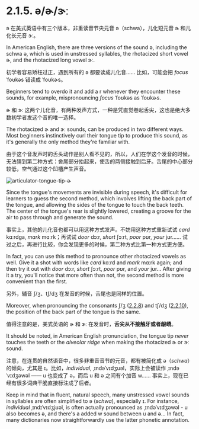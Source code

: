 # 2.1.5. <span class="pho">ə</span>/<span class="pho">ɚ</span>/<span class="pho">ɝː</span>

<span class="pho">ə</span> 在美式英语中有三个版本，非重读音节央元音 <span class="pho">ə</span>（schwa），儿化短元音 <span class="pho">ɚ</span> 和儿化长元音 <span class="pho">ɝː</span>。

In American English, there are three versions of the sound <span class="pho">ə</span>, including the schwa <span class="pho">ə</span>, which is used in unstressed syllables, the rhotacized short vowel <span class="pho">ɚ</span>, and the rhotacized long vowel <span class="pho">ɝː</span>.

初学者容易矫枉过正，遇到所有的 <span class="pho">ə</span> 都要读成儿化音…… 比如，可能会把 *focus* <span class="pho alt">ˈfoʊkəs</span><span class="speak-word-inline" data-audio-us-male="/audios/us/focus-us-male.mp3" data-audio-us-female="/audios/us/focus-us-female.mp3"></span> 错读成 <span class="pho alt">ˈfoʊkɚs</span><span class="speak-word-inline" data-audio-other="/audios/us/focurs-us.mp3"></span>。

Beginners tend to overdo it and add a <span class="pho">r</span> whenever they encounter these sounds, for example, mispronouncing *focus* <span class="pho alt">ˈfoʊkəs</span><span class="speak-word-inline" data-audio-us-male="/audios/us/focus-us-male.mp3" data-audio-us-female="/audios/us/focus-us-female.mp3"></span> as <span class="pho alt">ˈfoʊkɚs</span><span class="speak-word-inline" data-audio-other="/audios/us/focurs-us.mp3"></span>.

<span class="pho">ɚ</span> 和 <span class="pho">ɝː</span> 这两个儿化音，有两种发声方式，一种是凭直觉卷起舌尖，这也是绝大多数初学者发这个音的唯一选择。

The rhotacized <span class="pho">ɚ</span> and <span class="pho">ɝː</span> sounds, can be produced in two different ways. Most beginners instinctively curl their tongue tip to produce this sound, as it's generally the only method they're familiar with.

由于这个音发声时的舌头动作是别人看不见的，所以，人们在学这个发音的时候，无法猜到第二种方式：舍尾部分抬起来，使舌的两侧接触到后牙。舌尾的中心部分较低，空气通过这个凹槽产生声音。

![articulator-tongue-tip-ɚ](/images/articulator-tongue-tip-ɚ.svg)

Since the tongue's movements are invisible during speech, it's difficult for learners to guess the second method, which involves lifting the back part of the tongue, and allowing the sides of the tongue to touch the back teeth. The center of the tongue's rear is slightly lowered, creating a groove for the air to pass through and generate the sound.

事实上，其他的儿化音也都可以用这种方式发声。不妨用这种方式重新试试 *card* <span class="pho alt">kɑːrdga</span><span class="speak-word-inline" data-audio-us-male="/audios/us/card-us-male.mp3" data-audio-us-female="/audios/us/card-us-female.mp3"></span>, *mark* <span class="pho alt">mɑːrk</span><span class="speak-word-inline" data-audio-us-male="/audios/us/mark-us-male.mp3" data-audio-us-female="/audios/us/mark-us-female.mp3"></span>；再试试 *door* <span class="pho alt">dɔːr</span><span class="speak-word-inline" data-audio-us-male="/audios/us/door-us-male.mp3" data-audio-us-female="/audios/us/door-us-female.mp3"></span>, *short* <span class="pho alt">ʃɔːrt</span><span class="speak-word-inline" data-audio-us-male="/audios/us/short-us-male.mp3" data-audio-us-female="/audios/us/short-us-female.mp3"></span>, *poor* <span class="pho alt">pʊr</span><span class="speak-word-inline" data-audio-us-male="/audios/us/poor-us-male.mp3" data-audio-us-female="/audios/us/poor-us-female.mp3"></span>, *your* <span class="pho alt">jʊr</span><span class="speak-word-inline" data-audio-us-male="/audios/us/your-us-male.mp3" data-audio-us-female="/audios/us/your-us-female.mp3"></span>…… 试过之后，再进行比较，你会发现更多的时候，第二种方式比第一种方式更方便。

In fact, you can use this method to pronounce other rhotacized vowels as well. Give it a shot with words like *card* <span class="pho alt">kɑːrd</span><span class="speak-word-inline" data-audio-us-male="/audios/us/card-us-male.mp3" data-audio-us-female="/audios/us/card-us-female.mp3"></span> and *mark* <span class="pho alt">mɑːrk</span><span class="speak-word-inline" data-audio-us-male="/audios/us/mark-us-male.mp3" data-audio-us-female="/audios/us/mark-us-female.mp3"></span> again; and then try it out with *door* <span class="pho alt">dɔːr</span><span class="speak-word-inline" data-audio-us-male="/audios/us/door-us-male.mp3" data-audio-us-female="/audios/us/door-us-female.mp3"></span>, *short* <span class="pho alt">ʃɔːrt</span><span class="speak-word-inline" data-audio-us-male="/audios/us/short-us-male.mp3" data-audio-us-female="/audios/us/short-us-female.mp3"></span>, *poor* <span class="pho alt">pʊr</span><span class="speak-word-inline" data-audio-us-male="/audios/us/poor-us-male.mp3" data-audio-us-female="/audios/us/poor-us-female.mp3"></span>, and *your* <span class="pho alt">jʊr</span><span class="speak-word-inline" data-audio-us-male="/audios/us/your-us-male.mp3" data-audio-us-female="/audios/us/your-us-female.mp3"></span>... After giving it a try, you'll notice that more often than not, the second method is more convenient than the first.

另外，辅音 <span class="pho">ʃ/ʒ</span>、<span class="pho">tʃ/dʒ</span> 在发音的时候，舌尾也是同样的位置。

Moreover, when pronouncing the consonants <span class="pho">ʃ/ʒ</span> ([2.2.8](2.2.8-ʃʒ)) and <span class="pho">tʃ/dʒ</span> ([2.2.10](2.2.10-tʃdʒ)), the position of the back part of the tongue is the same.

值得注意的是，美式英语的 <span class="pho">ɚ</span> 和 <span class="pho">ɝː</span> 在发音时，**舌尖从不接触牙或者龈嵴**。

It should be noted, in American English pronunciation, the tongue tip *never* touches the teeth or the *alveolar ridge* when making the rhotacized <span class="pho">ɚ</span> or <span class="pho">ɝː</span> sound.

注意，在连贯的自然语音中，很多非重音音节的元音，都有被简化成 <span class="pho">ə</span>（*schwa*）的倾向，尤其是 <span class="pho">ɪ</span>。比如，*individual*, <span class="pho alt">ˌɪndəˈvɪdʒuəl</span>，实际上会被读作 <span class="pho">ˌɪndəˈvɪdʒəwəl</span><span class="speak-word-inline" data-audio-us-male="/audios/us/individual-us-male.mp3" data-audio-us-female="/audios/us/individual-us-female.mp3"></span> —— <span class="pho">u</span> 也变成了 <span class="pho">ə</span>，而后 <span class="pho">u</span> 和 <span class="pho">ə</span> 之间有个加音 <span class="pho">w</span>…… 事实上，现在已经有很多词典干脆直接标注成了后者。

Keep in mind that in fluent, natural speech, many unstressed vowel sounds in syllables are often simplified to <span class="pho">ə</span> (*schwa*), especially <span class="pho">ɪ</span>. For instance, *individual*  <span class="pho alt">ˌɪndɪˈvɪdʒjʊəl</span>, is often actually pronounced as <span class="pho alt">ˌɪndəˈvɪdʒəwəl</span><span class="speak-word-inline" data-audio-us-male="/audios/us/individual-us-male.mp3" data-audio-us-female="/audios/us/individual-us-female.mp3"></span> - <span class="pho">u</span> also becomes <span class="pho">ə</span>, and there's a added <span class="pho">w</span> sound between <span class="pho">u</span> and <span class="pho">ə</span>… In fact, many dictionaries now straightforwardly use the latter phonetic annotation.
